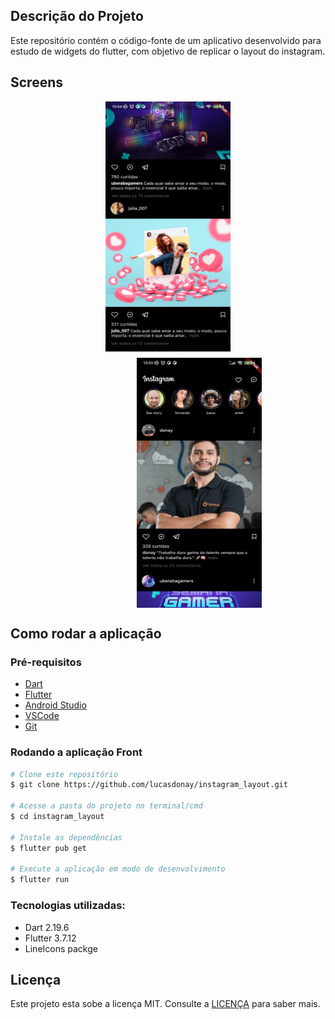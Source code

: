 ## Descrição do Projeto

Este repositório contém o código-fonte de um aplicativo desenvolvido para estudo de widgets do flutter, com objetivo de replicar o layout do instagram.

## Screens


<div style="display: flex; flex-direction: row; flex-wrap: wrap; justify-content: center; align-items: center; align-content: center; gap: 10px;">
         <img src="assets/print02.jpg" width="200px" height="400px">
         <img src="assets/print01.jpg" width="200px" height="400px" style="margin-left:100px;">   
</div>

    
## Como rodar a aplicação

### Pré-requisitos

- [Dart](https://dart.dev/get-dart)
- [Flutter](https://flutter.dev/docs/get-started/install)
- [Android Studio](https://developer.android.com/studio)
- [VSCode](https://code.visualstudio.com/)
- [Git](https://git-scm.com/)

### Rodando a aplicação Front

```bash
# Clone este repositório
$ git clone https://github.com/lucasdonay/instagram_layout.git

# Acesse a pasta do projeto no terminal/cmd
$ cd instagram_layout

# Instale as dependências
$ flutter pub get

# Execute a aplicação em modo de desenvolvimento
$ flutter run
```
### Tecnologias utilizadas:

- Dart 2.19.6
- Flutter 3.7.12
- LineIcons packge

## Licença

Este projeto esta sobe a licença MIT. Consulte a [LICENÇA](LICENSE) para saber mais.
